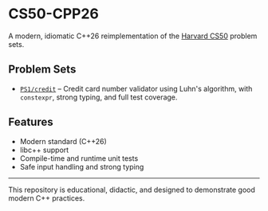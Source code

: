 # CS50-CPP26

A modern, idiomatic C++26 reimplementation of the [Harvard CS50](https://cs50.harvard.edu) problem sets.

## Problem Sets

- [`PS1/credit`](./PS1/credit) – Credit card number validator using Luhn's algorithm, with `constexpr`, strong typing, and full test coverage.

## Features

- Modern standard (C++26)
- libc++ support
- Compile-time and runtime unit tests
- Safe input handling and strong typing

---

This repository is educational, didactic, and designed to demonstrate good modern C++ practices.
